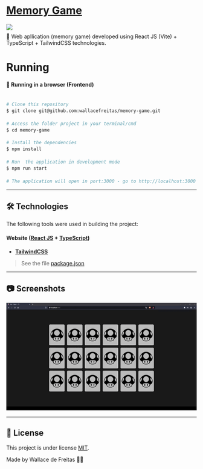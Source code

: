 <h1 align="left">
    <a href="https://pt-br.reactjs.org/">Memory Game</a> 
</h1>

<img src="https://img.shields.io/badge/license-MIT-green">

<p align="left" style="margin-top:5px">🚀 Web apllication (memory game) developed using React JS (Vite) + TypeScript + TailwindCSS technologies.</p> 


Running
=================

#### 🧭 Running in a browser (Frontend)

```bash

# Clone this repository
$ git clone git@github.com:wallacefreitas/memory-game.git

# Access the folder project in your terminal/cmd
$ cd memory-game

# Install the dependencies
$ npm install

# Run  the application in development mode
$ npm run start

# The application will open in port:3000 - go to http://localhost:3000

```
---

## 🛠 Technologies

The following tools were used in building the project:

#### **Website**  ([React JS](https://reactjs.org/)  +  [TypeScript](https://www.typescriptlang.org/))

-   **[TailwindCSS](https://tailwindcss.com/docs/guides/create-react-app)**

> See the file  [package.json](package.json)

---

## 📷 Screenshots
<img src="./public/assets/images/memory-game.gif" alt="Screenshot memory game"/>



---

## 📝 License

This project is under license [MIT](LICENSE.md).

Made by Wallace de Freitas 👋🏽
